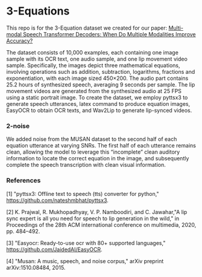 # 3-Equations

This repo is for the 3-Equation dataset we created for our paper: [Multi-modal Speech Transformer Decoders: When Do Multiple Modalities Improve Accuracy?](https://arxiv.org/abs/2409.09221)

The dataset consists of 10,000 examples, each containing one image sample with its OCR text, one audio sample, and one lip movement video sample. Specifically, the images depict three mathematical equations, involving operations such as addition, subtraction, logarithms, fractions and exponentiation, with each image sized 450×200. The audio part contains 25.2 hours of synthesized speech, averaging 9 seconds per sample. The lip movement videos are generated from the synthesized audio at 25 FPS using a static portrait image. To create the dataset, we employ pyttsx3 to generate speech utterances, latex command to produce equation images, EasyOCR to obtain OCR texts, and Wav2Lip to generate lip-synced videos.

### 2-noise
We added noise from the MUSAN dataset to the second half of each equation utterance at varying SNRs. The first half of each utterance remains clean, allowing the model to leverage this “incomplete” clean auditory information to locate the correct equation in the image, and subsequently complete the speech transcription with clean visual information.

### References
[1] "pyttsx3: Offline text to speech (tts) converter for python," https://github.com/nateshmbhat/pyttsx3.

[2] K. Prajwal, R. Mukhopadhyay, V. P. Namboodiri, and C. Jawahar,"A lip sync expert is all you need for speech to lip generation in the wild," in Proceedings of the 28th ACM international conference on multimedia, 2020, pp. 484–492.

[3] "Easyocr: Ready-to-use ocr with 80+ supported languages," https://github.com/JaidedAI/EasyOCR.

[4] "Musan: A music, speech, and noise corpus," arXiv preprint arXiv:1510.08484, 2015.
